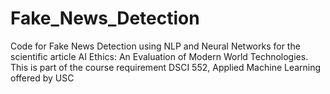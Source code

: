 # Fake_News_Detection
Code for Fake News Detection using NLP and Neural Networks for the scientific article AI Ethics: An Evaluation of Modern World Technologies. This is part of the course requirement DSCI 552, Applied Machine Learning offered by USC
